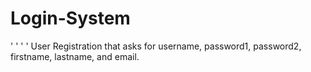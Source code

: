 # Login-System
'
'
'
'
User Registration that asks for username, password1, password2, firstname, lastname, and email.
